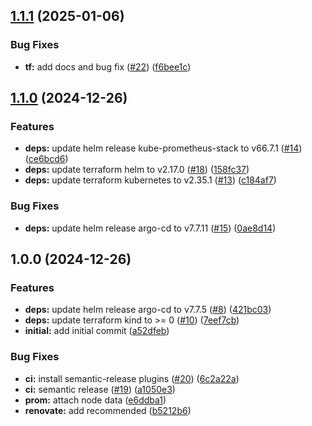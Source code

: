 ## [1.1.1](https://github.com/KarstenSiemer/kubernetes-alm-example/compare/v1.1.0...v1.1.1) (2025-01-06)

### Bug Fixes

* **tf:** add docs and bug fix ([#22](https://github.com/KarstenSiemer/kubernetes-alm-example/issues/22)) ([f6bee1c](https://github.com/KarstenSiemer/kubernetes-alm-example/commit/f6bee1cb1c112edf16c90cdc9d46debef3784f5b))

## [1.1.0](https://github.com/KarstenSiemer/kubernetes-alm-example/compare/v1.0.0...v1.1.0) (2024-12-26)

### Features

* **deps:** update helm release kube-prometheus-stack to v66.7.1 ([#14](https://github.com/KarstenSiemer/kubernetes-alm-example/issues/14)) ([ce6bcd6](https://github.com/KarstenSiemer/kubernetes-alm-example/commit/ce6bcd64ff9d3f716bd5a2a6c92c343f3b1633d6))
* **deps:** update terraform helm to v2.17.0 ([#18](https://github.com/KarstenSiemer/kubernetes-alm-example/issues/18)) ([158fc37](https://github.com/KarstenSiemer/kubernetes-alm-example/commit/158fc37c0aa9f9e28590ef5df602b2d3398d1f12))
* **deps:** update terraform kubernetes to v2.35.1 ([#13](https://github.com/KarstenSiemer/kubernetes-alm-example/issues/13)) ([c184af7](https://github.com/KarstenSiemer/kubernetes-alm-example/commit/c184af724f8f8b647c056f3927531c6b50127422))

### Bug Fixes

* **deps:** update helm release argo-cd to v7.7.11 ([#15](https://github.com/KarstenSiemer/kubernetes-alm-example/issues/15)) ([0ae8d14](https://github.com/KarstenSiemer/kubernetes-alm-example/commit/0ae8d1417204d86b58ef8ef79233b72169ef6189))

## 1.0.0 (2024-12-26)

### Features

* **deps:** update helm release argo-cd to v7.7.5 ([#8](https://github.com/KarstenSiemer/kubernetes-alm-example/issues/8)) ([421bc03](https://github.com/KarstenSiemer/kubernetes-alm-example/commit/421bc03514e33d66bc9a885ebfd3005d78d8442b))
* **deps:** update terraform kind to >= 0 ([#10](https://github.com/KarstenSiemer/kubernetes-alm-example/issues/10)) ([7eef7cb](https://github.com/KarstenSiemer/kubernetes-alm-example/commit/7eef7cb3d08e2c952c590bde5a7424fd81bbf4ed))
* **initial:** add initial commit ([a52dfeb](https://github.com/KarstenSiemer/kubernetes-alm-example/commit/a52dfebcae49897f8e1870d300fd4adc09820980))

### Bug Fixes

* **ci:** install semantic-release plugins ([#20](https://github.com/KarstenSiemer/kubernetes-alm-example/issues/20)) ([6c2a22a](https://github.com/KarstenSiemer/kubernetes-alm-example/commit/6c2a22a7ecc89039c1b340728879907e2f05fdd7))
* **ci:** semantic release ([#19](https://github.com/KarstenSiemer/kubernetes-alm-example/issues/19)) ([a1050e3](https://github.com/KarstenSiemer/kubernetes-alm-example/commit/a1050e35b79019e87d5cf7740b0aad78f29ab98a))
* **prom:** attach node data ([e6ddba1](https://github.com/KarstenSiemer/kubernetes-alm-example/commit/e6ddba1cd1e603d35dde8e102210bc0377d0cc46))
* **renovate:** add recommended ([b5212b6](https://github.com/KarstenSiemer/kubernetes-alm-example/commit/b5212b6063aa835e2838599973b894d168043654))
